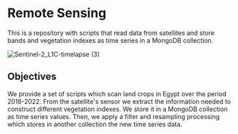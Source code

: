 # Remote Sensing
This is a repository with scripts that read data from satellites and store bands and vegetation indexes as time series in a MongoDB collection.


![Sentinel-2_L1C-timelapse (3)](https://user-images.githubusercontent.com/55694211/163181232-b16990c0-f197-491c-b6cc-fb03dd7a7c78.gif)

## Objectives
We provide a set of scripts which scan land crops in Egypt over the period 2016-2022. From the satellite's sensor we extract the information needed to construct different vegetation indexes. We store it in a MongoDB collection as time series values. Then, we apply a filter and resampling processing which stores in another collection the new time series data.
